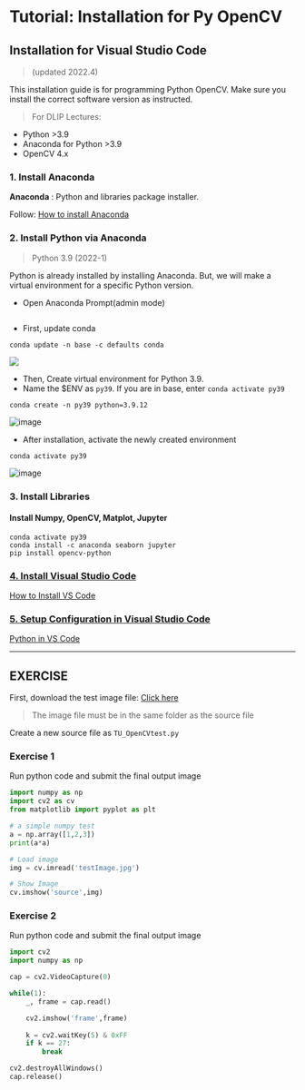 # Tutorial: Installation for Py OpenCV

## Installation for Visual Studio Code <a href="#installation" id="installation"></a>

> (updated 2022.4)

This installation guide is for programming Python OpenCV. Make sure you install the correct software version as instructed.

> For DLIP Lectures:

* Python >3.9
* Anaconda for Python >3.9 &#x20;
* OpenCV 4.x

### 1. Install Anaconda

**Anaconda** : Python and libraries package installer.

Follow: [How to install Anaconda](https://ykkim.gitbook.io/dlip/installation-guide/anaconda#conda-installation)

###

### 2. Install Python via Anaconda

> Python 3.9 (2022-1)

Python is already installed by installing Anaconda. But, we will make a virtual environment for a specific Python version.

*   Open Anaconda Prompt(admin mode)



    <figure><img src="https://user-images.githubusercontent.com/23421059/169198062-246162fb-1e21-4d63-9377-a50bf75ef060.png" alt=""><figcaption></figcaption></figure>
* First, update conda

```
conda update -n base -c defaults conda
```

![](https://user-images.githubusercontent.com/23421059/169187097-2e482777-fb8b-45c0-b7f6-408073d8b15b.png)

* Then, Create virtual environment for Python 3.9.&#x20;
* Name the $ENV as `py39`. If you are in base, enter `conda activate py39`

```
conda create -n py39 python=3.9.12
```

![image](https://user-images.githubusercontent.com/23421059/169187275-6699f8ee-a4fc-449e-97d5-c087439d0098.png)

* After installation, activate the newly created environment

```
conda activate py39
```

![image](https://user-images.githubusercontent.com/23421059/169187341-0aaa7552-fac3-43fe-9702-66321c67fc06.png)

### 3. Install Libraries&#x20;

#### Install Numpy, OpenCV, Matplot, Jupyter

```
conda activate py39
conda install -c anaconda seaborn jupyter
pip install opencv-python
```

### [4. Install Visual Studio Code](tutorial-installation-for-py-opencv.md#installation)

[How to Install VS Code](../../installation-guide/ide/vscode/#installation)



### [5. Setup Configuration in  Visual Studio Code](../../installation-guide/ide/vscode/python-vscode.md)

[Python in VS Code](https://ykkim.gitbook.io/dlip/installation-guide/ide/vscode/python-vscode)



***

## EXERCISE&#x20;

First, download the test image file: [Click here](https://github.com/ykkimhgu/DLIP-src/blob/main/tutorial-install/testImage.JPG)

> The image file must be in the same folder as the source file

Create a new source file as `TU_OpenCVtest.py`



### Exercise 1

Run python code and submit the final output image

```python
import numpy as np
import cv2 as cv
from matplotlib import pyplot as plt

# a simple numpy test
a = np.array([1,2,3])
print(a*a)

# Load image
img = cv.imread('testImage.jpg')

# Show Image 
cv.imshow('source',img) 
```



### Exercise 2

Run python code and submit the final output image

```python
import cv2
import numpy as np

cap = cv2.VideoCapture(0)

while(1):
    _, frame = cap.read()

    cv2.imshow('frame',frame)
    
    k = cv2.waitKey(5) & 0xFF
    if k == 27:
        break

cv2.destroyAllWindows()
cap.release()
```

